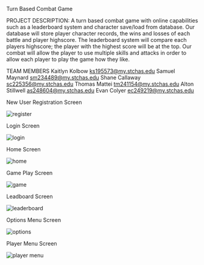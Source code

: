 Turn Based Combat Game

PROJECT DESCRIPTION: A turn based combat game with online capabilities such as a leaderboard system and character save/load from database. Our database will store player character records, the wins and losses of each battle and player highscore. The leaderboard system will compare each players highscore; the player with the highest score will be at the top. Our combat will allow the player to use multiple skills and attacks in order to allow each player to play the game how they like.

TEAM MEMBERS
  Kaitlyn Kolbow    ks195573@my.stchas.edu
  Samuel Maynard    sm234489@my.stchas.edu
  Shane Callaway    sc225356@my.stchas.edu
  Thomas Mattei     tm241154@my.stchas.edu
  Alton Stillwell   as248604@my.stchas.edu
  Evan Colyer       ec249219@my.stchas.edu
  
  
New User Registration Screen

![register](https://user-images.githubusercontent.com/73507371/153049745-ce55b734-f0fb-4c9d-b8ac-9c0c916188ae.jpg)

Login Screen

![login](https://user-images.githubusercontent.com/73507371/153049740-6235ecfa-6e42-47ec-aaa4-ac80676f920b.jpg)  

Home Screen

![home](https://user-images.githubusercontent.com/73507371/153049736-9d56c6a4-a7a8-4bde-aebb-815858b9e076.jpg)
  
Game Play Screen

![game](https://user-images.githubusercontent.com/73507371/153049735-4d046eaf-cf4c-4852-9868-e5b88b49be10.jpg)

Leadboard Screen

![leaderboard](https://user-images.githubusercontent.com/73507371/153049738-daf81059-468a-4aa4-9951-032d8ef932db.jpg)

Options Menu Screen

![options](https://user-images.githubusercontent.com/73507371/153049742-da229dfb-7a44-416b-98a4-490723d12361.jpg)

Player Menu Screen

![player menu](https://user-images.githubusercontent.com/73507371/153049743-92c6e4b7-f4de-4008-8cad-5741af455463.jpg)


